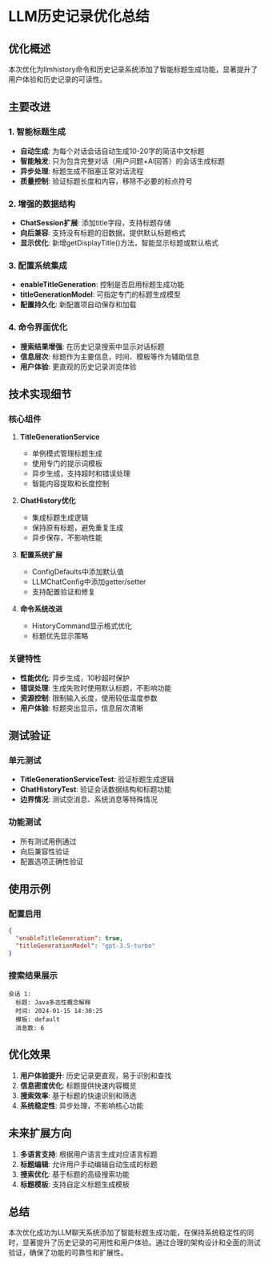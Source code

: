 # LLM历史记录优化总结

## 优化概述

本次优化为llmhistory命令和历史记录系统添加了智能标题生成功能，显著提升了用户体验和历史记录的可读性。

## 主要改进

### 1. 智能标题生成
- **自动生成**: 为每个对话会话自动生成10-20字的简洁中文标题
- **智能触发**: 只为包含完整对话（用户问题+AI回答）的会话生成标题
- **异步处理**: 标题生成不阻塞正常对话流程
- **质量控制**: 验证标题长度和内容，移除不必要的标点符号

### 2. 增强的数据结构
- **ChatSession扩展**: 添加title字段，支持标题存储
- **向后兼容**: 支持没有标题的旧数据，提供默认标题格式
- **显示优化**: 新增getDisplayTitle()方法，智能显示标题或默认格式

### 3. 配置系统集成
- **enableTitleGeneration**: 控制是否启用标题生成功能
- **titleGenerationModel**: 可指定专门的标题生成模型
- **配置持久化**: 新配置项自动保存和加载

### 4. 命令界面优化
- **搜索结果增强**: 在历史记录搜索中显示对话标题
- **信息层次**: 标题作为主要信息，时间、模板等作为辅助信息
- **用户体验**: 更直观的历史记录浏览体验

## 技术实现细节

### 核心组件

1. **TitleGenerationService**
   - 单例模式管理标题生成
   - 使用专门的提示词模板
   - 异步生成，支持超时和错误处理
   - 智能内容提取和长度控制

2. **ChatHistory优化**
   - 集成标题生成逻辑
   - 保持原有标题，避免重复生成
   - 异步保存，不影响性能

3. **配置系统扩展**
   - ConfigDefaults中添加默认值
   - LLMChatConfig中添加getter/setter
   - 支持配置验证和修复

4. **命令系统改进**
   - HistoryCommand显示格式优化
   - 标题优先显示策略

### 关键特性

- **性能优化**: 异步生成，10秒超时保护
- **错误处理**: 生成失败时使用默认标题，不影响功能
- **资源控制**: 限制输入长度，使用较低温度参数
- **用户体验**: 标题突出显示，信息层次清晰

## 测试验证

### 单元测试
- **TitleGenerationServiceTest**: 验证标题生成逻辑
- **ChatHistoryTest**: 验证会话数据结构和标题功能
- **边界情况**: 测试空消息、系统消息等特殊情况

### 功能测试
- 所有测试用例通过
- 向后兼容性验证
- 配置选项正确性验证

## 使用示例

### 配置启用
```json
{
  "enableTitleGeneration": true,
  "titleGenerationModel": "gpt-3.5-turbo"
}
```

### 搜索结果展示
```
会话 1:
  标题: Java多态性概念解释
  时间: 2024-01-15 14:30:25
  模板: default
  消息数: 6
```

## 优化效果

1. **用户体验提升**: 历史记录更直观，易于识别和查找
2. **信息密度优化**: 标题提供快速内容概览
3. **搜索效率**: 基于标题的快速识别和筛选
4. **系统稳定性**: 异步处理，不影响核心功能

## 未来扩展方向

1. **多语言支持**: 根据用户语言生成对应语言标题
2. **标题编辑**: 允许用户手动编辑自动生成的标题
3. **搜索优化**: 基于标题的高级搜索功能
4. **标题模板**: 支持自定义标题生成模板

## 总结

本次优化成功为LLM聊天系统添加了智能标题生成功能，在保持系统稳定性的同时，显著提升了历史记录的可用性和用户体验。通过合理的架构设计和全面的测试验证，确保了功能的可靠性和扩展性。
